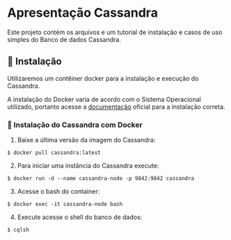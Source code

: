 # Apresentação Cassandra

Este projeto contém os arquivos e um tutorial de instalação e casos de uso simples do Banco de dados Cassandra.

## 🔌 Instalação

Utilizaremos um contêiner docker para a instalação e execução do Cassandra.

A instalação do Docker varia de acordo com o Sistema Operacional utilizado, portanto acesse a [documentação](https://docs.docker.com/engine/install/ubuntu/) oficial para a instalação correta.

### 🐋 Instalação do Cassandra com Docker

1. Baixe a última versão da imagem do Cassandra:
```shell
$ docker pull cassandra:latest
```
2. Para iniciar uma instância do Cassandra execute:
```shell
$ docker run -d --name cassandra-node -p 9842:9842 cassandra
```
3. Acesse o bash do container:
```shell
$ docker exec -it cassandra-node bash
```

4. Execute acesse o shell do banco de dados:
```shell
$ cqlsh
```
